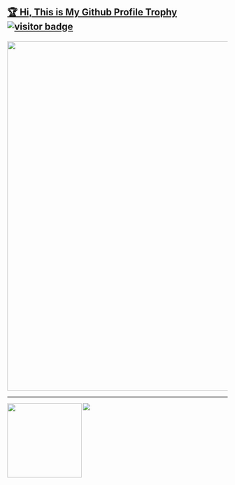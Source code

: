 <!--
[![trophy](https://github-profile-trophy.vercel.app/?username=theqihao)](https://github.com/ryo-ma/github-profile-trophy)

[![theqihao's github stats](https://github-readme-stats.vercel.app/api?username=Ningsir&show_icons=true)](https://github.com/theqihao/)
https://visitor-badge.glitch.me/badge?page_id=theqihao.theqihao
-->

<a href="https://github.com/ryo-ma/github-profile-trophy"><h2>🏆  Hi, This is My Github Profile Trophy ![visitor badge](https://visitor-badge.glitch.me/badge?page_id=theqihao.theqihao&left_color=red&right_color=green&left_text=HelloVisitors)
</h2></a>
<a href="https://github.com/ryo-ma/github-profile-trophy">
  <img width=800 src="https://github-profile-trophy.vercel.app/?username=theqihao&column=8&theme=gruvbox&no-frame=true"/>
</a>

---

<div>
  <img height="170" align="left" src="https://github-readme-stats.vercel.app/api?username=theqihao&count_private=true&include_all_commits=true" />
  <img src="https://github-readme-stats.vercel.app/api/top-langs/?username=theqihao&layout=compact" />
</div>

<!--

<details>
<summary><b>more detail</b></summary>
  

<h1>Presentation</h1>

<h2>【Unite 2017 Tokyo】バグを殲滅！Unityにおける実践テスト手法</h2>
<a href="https://www.slideshare.net/UnityTechnologiesJapan/unite-2017-tokyounity">
  <img width="450" src="https://user-images.githubusercontent.com/6661165/88907506-ac3e2200-d293-11ea-92f5-31cf2647fbb1.png">
</a>

<h2>FIWARE Global Summit - Integrating Function as a Service (FaaS) Capabilities in FIWARE</h2>
<a href="https://www.slideshare.net/FI-WARE/fiware-global-summit-integrating-function-as-a-service-faas-capabilities-in-fiware">
  <img width="450" src="https://user-images.githubusercontent.com/6661165/88908054-5fa71680-d294-11ea-9e50-0dd57019a7a6.png">
</a>

<h1>Patent</h1>

## 発行国/特許番号  jp/特許第6533963
* ユーザ端末、認証端末、認証方法及び決済プログラム  
(User terminals, authentication terminals, authentication methods and payment programs)

## 発行国/特許番号  jp/特許第6447949  
* 決済システム、決済サーバ、決済方法及び決済プログラム  
(Payment systems, payment servers, payment methods and payment programs)

<h1>Books</h1>

* [Ansible徹底活用ガイド ThinkIT 2016_10/6 (The Complete Guide to Ansible ThinkIT)](https://www.amazon.co.jp/Ansible-%E5%BE%B9%E5%BA%95%E6%B4%BB%E7%94%A8%E3%82%AC%E3%82%A4%E3%83%89-Think-Books-%E5%B9%B3/dp/4844381660/ref=tmm_pap_swatch_0?_encoding=UTF8&qid=&sr=)

<h1>Popular Repository</h1>
                 
[![lazyhub](https://github-readme-stats.vercel.app/api/pin/?username=ryo-ma&repo=covid19-japan-web-api&theme=monokai)](https://github.com/ryo-ma/covid19-japan-web-api)

[![lazyhub](https://github-readme-stats.vercel.app/api/pin/?username=ryo-ma&repo=lazyhub&theme=monokai)](https://github.com/ryo-ma/lazyhub)

[![deno-websocket](https://github-readme-stats.vercel.app/api/pin/?username=ryo-ma&repo=deno-websocket&theme=monokai)](https://github.com/ryo-ma/deno-websokcet)

</details>

-->
